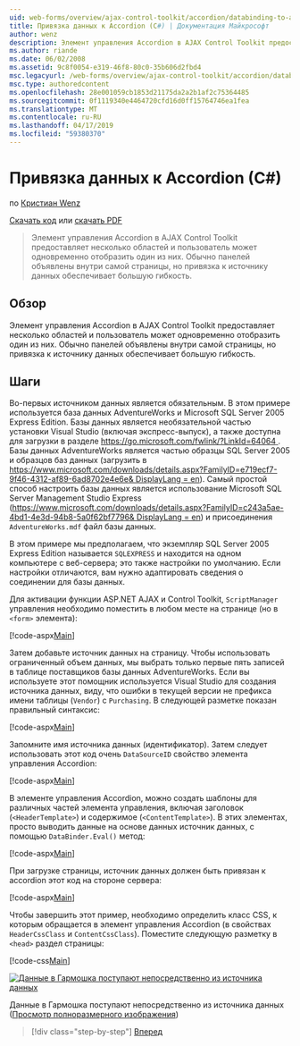 ```yaml
---
uid: web-forms/overview/ajax-control-toolkit/accordion/databinding-to-an-accordion-cs
title: Привязка данных к Accordion (C#) | Документация Майкрософт
author: wenz
description: Элемент управления Accordion в AJAX Control Toolkit предоставляет несколько областей и пользователь может одновременно отобразить один из них. Панели обычно объявляются w...
ms.author: riande
ms.date: 06/02/2008
ms.assetid: 9c8f0054-e319-46f8-80c0-35b606d2fbd4
msc.legacyurl: /web-forms/overview/ajax-control-toolkit/accordion/databinding-to-an-accordion-cs
msc.type: authoredcontent
ms.openlocfilehash: 28e001059cb1853d21175da2a2b1af2c75364485
ms.sourcegitcommit: 0f1119340e4464720cfd16d0ff15764746ea1fea
ms.translationtype: MT
ms.contentlocale: ru-RU
ms.lasthandoff: 04/17/2019
ms.locfileid: "59380370"
---
```

# <a name="databinding-to-an-accordion-c"></a>Привязка данных к Accordion (C#)

по [Кристиан Wenz](https://github.com/wenz)

[Скачать код](http://download.microsoft.com/download/5/6/d/56d50cef-2011-4c8f-9891-7edc6dc57df9/Accordion1.cs.zip) или [скачать PDF](http://download.microsoft.com/download/6/7/1/6718d452-ff89-4d3f-a90e-c74ec2d636a3/accordion1CS.pdf)

> Элемент управления Accordion в AJAX Control Toolkit предоставляет несколько областей и пользователь может одновременно отобразить один из них. Обычно панелей объявлены внутри самой страницы, но привязка к источнику данных обеспечивает большую гибкость.


## <a name="overview"></a>Обзор

Элемент управления Accordion в AJAX Control Toolkit предоставляет несколько областей и пользователь может одновременно отобразить один из них. Обычно панелей объявлены внутри самой страницы, но привязка к источнику данных обеспечивает большую гибкость.

## <a name="steps"></a>Шаги

Во-первых источником данных является обязательным. В этом примере используется база данных AdventureWorks и Microsoft SQL Server 2005 Express Edition. Базы данных является необязательной частью установки Visual Studio (включая экспресс-выпуск), а также доступна для загрузки в разделе [ https://go.microsoft.com/fwlink/?LinkId=64064 ](https://go.microsoft.com/fwlink/?LinkId=64064). Базы данных AdventureWorks является частью образцы SQL Server 2005 и образцов баз данных (загрузить в [ https://www.microsoft.com/downloads/details.aspx?FamilyID=e719ecf7-9f46-4312-af89-6ad8702e4e6e&amp; DisplayLang = en](https://www.microsoft.com/downloads/details.aspx?FamilyID=e719ecf7-9f46-4312-af89-6ad8702e4e6e&amp;DisplayLang=en)). Самый простой способ настроить базы данных является использование Microsoft SQL Server Management Studio Express ([https://www.microsoft.com/downloads/details.aspx?FamilyID=c243a5ae-4bd1-4e3d-94b8-5a0f62bf7796&amp; DisplayLang = en](https://www.microsoft.com/downloads/details.aspx?FamilyID=c243a5ae-4bd1-4e3d-94b8-5a0f62bf7796&amp;DisplayLang=en)) и присоединения `AdventureWorks.mdf` файл базы данных.

В этом примере мы предполагаем, что экземпляр SQL Server 2005 Express Edition называется `SQLEXPRESS` и находится на одном компьютере с веб-сервера; это также настройки по умолчанию. Если настройки отличаются, вам нужно адаптировать сведения о соединении для базы данных.

Для активации функции ASP.NET AJAX и Control Toolkit, `ScriptManager` управления необходимо поместить в любом месте на странице (но в `<form>` элемента):

[!code-aspx[Main](databinding-to-an-accordion-cs/samples/sample1.aspx)]

Затем добавьте источник данных на страницу. Чтобы использовать ограниченный объем данных, мы выбрать только первые пять записей в таблице поставщиков базы данных AdventureWorks. Если вы используете этот помощник используется Visual Studio для создания источника данных, виду, что ошибки в текущей версии не префикса имени таблицы (`Vendor`) с `Purchasing`. В следующей разметке показан правильный синтаксис:

[!code-aspx[Main](databinding-to-an-accordion-cs/samples/sample2.aspx)]

Запомните имя источника данных (идентификатор). Затем следует использовать этот код очень `DataSourceID` свойство элемента управления Accordion:

[!code-aspx[Main](databinding-to-an-accordion-cs/samples/sample3.aspx)]

В элементе управления Accordion, можно создать шаблоны для различных частей элемента управления, включая заголовок (`<HeaderTemplate>`) и содержимое (`<ContentTemplate>`). В этих элементах, просто выводить данные на основе данных источник данных, с помощью `DataBinder.Eval()` метод:

[!code-aspx[Main](databinding-to-an-accordion-cs/samples/sample4.aspx)]

При загрузке страницы, источник данных должен быть привязан к accordion этот код на стороне сервера:

[!code-aspx[Main](databinding-to-an-accordion-cs/samples/sample5.aspx)]

Чтобы завершить этот пример, необходимо определить класс CSS, к которым обращается в элемент управления Accordion (в свойствах `HeaderCssClass` и `ContentCssClass`). Поместите следующую разметку в `<head>` раздел страницы:

[!code-css[Main](databinding-to-an-accordion-cs/samples/sample6.css)]


[![Данные в Гармошка поступают непосредственно из источника данных](databinding-to-an-accordion-cs/_static/image2.png)](databinding-to-an-accordion-cs/_static/image1.png)

Данные в Гармошка поступают непосредственно из источника данных ([Просмотр полноразмерного изображения](databinding-to-an-accordion-cs/_static/image3.png))

> [!div class="step-by-step"]
> [Вперед](dynamically-adding-an-accordion-pane-cs.md)

